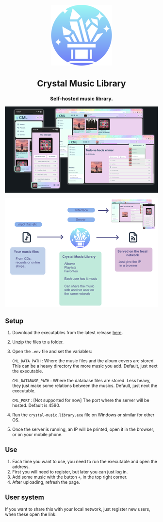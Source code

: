 <p align="center">
    <img src="CrazyMusicLibrary\src\assets\logo.svg"  alt="drawing"  width="200"/>
<p>
<h1 align="center">Crystal Music Library</h3>
<h3 align="center">Self-hosted music library.</h3>


![alt text](./GitBanner_trans.png "The Crystal Music Library is hosted on your laptop, and avaliable in the local network.")

![alt text](./HowTo.png "The Crystal Music Library is hosted on your laptop, and avaliable in the local network.")

## Setup

1. Download the executables from the latest release [here](https://github.com/Tamwyn001/CrystalMusicLibrary/releases/tag/v1.0.0).
2. Unzip the files to a folder.
3. Open the ```.env``` file and set the variables:

    ```CML_DATA_PATH``` : Where the music files and the album covers are stored. This can be a heavy directory the more music you add. Default, just next the executable.

    ```CML_DATABASE_PATH``` : Where the database files are stored. Less heavy, they just make some relations between the musics.
    Default, just next the executable.

    ```CML_PORT``` : [Not supported for now] The port where the server will be hosted. Default is 4590. 

4. Run the ```crystal-music.library.exe``` file on Windows or similar for other OS.
5. Once the server is running, an IP will be printed, open it in the browser, or on your mobile phone.


## Use
1. Each time you want to use, you need to run the executable and open the address.
2. First you will need to register, but later you can just log in.
3. Add some music with the button ```+```, in the top right corner.
4. After uploading, refresh the page. 


## User system
If you want to share this with your local network, just register new users, when these open the link.